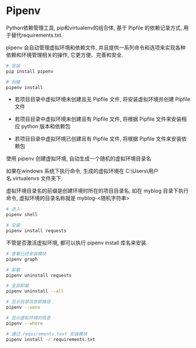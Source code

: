<!--
 * @Description: 
 * @Version: 1.0
 * @Autor: DaLao
 * @Email: dalao@xxx.com
 * @Date: 2021-01-22 21:58:02
 * @LastEditors: daLao
 * @LastEditTime: 2023-04-17 15:24:06
-->

# Pipenv

Python依赖管理工具, pip和virtualenv的组合体, 基于 Pipfile 的依赖记录方式, 用于替代requirements.txt.

pipenv 会自动管理虚拟环境和依赖文件, 并且提供一系列命令和选项来实现各种依赖和环境管理相关的操作, 它更方便、完善和安全.

```sh
# 安装
pip install pipenv

# 创建
pipenv install
```

- 若项目目录中虚拟环境未创建且无 Pipfile 文件, 将安装虚拟环境并创建 Pipfile 文件

- 若项目目录中虚拟环境未创建且有 Pipfile 文件, 将根据 Pipfile 文件来安装相应 python 版本和依赖包

- 若项目目录中虚拟环境已创建且有 Pipfile 文件, 将根据 Pipfile 文件来安装依赖包

使用 pipenv 创建虚拟环境, 自动生成一个随机的虚拟环境目录名

如果在windows 系统下执行命令, 生成的虚拟环境在 C:\Users\用户名\.virtualenvs 文件夹下.

虚拟环境目录名的前缀是创建环境时所在的项目目录名, 如在 myblog 目录下执行命令, 虚拟环境的目录名称就是 myblog-<随机字符串>

```sh
# 进入
pipenv shell
``` 

```sh
# 安装
pipenv install requests
```

不管是否激活虚拟环境, 都可以执行 pipenv install 库名来安装.

```sh
# 查看已经安装模块
pipenv graph
```

```sh
# 卸载
pipenv uninstall requests

# 全部卸载
pipenv uninstall --all
```

```sh
# 显示目录信息即路径
pipenv --venv

# 显示虚拟环境的信息
pipenv --where

# 通过 requirements.text 安装模块
pipenv install -r requirements.txt
```